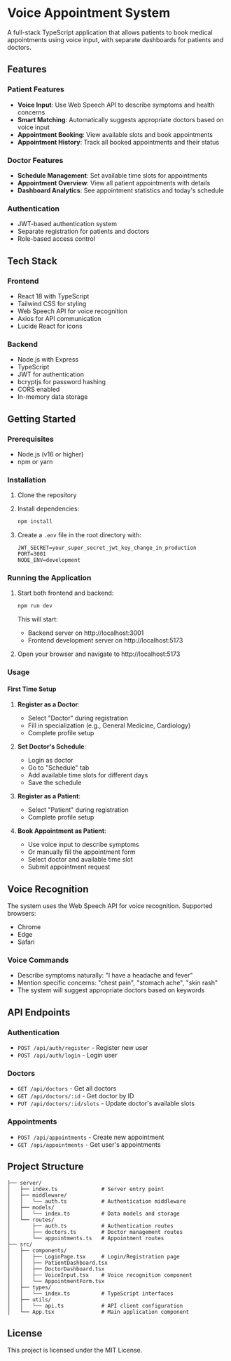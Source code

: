 # Voice Appointment System

A full-stack TypeScript application that allows patients to book medical appointments using voice input, with separate dashboards for patients and doctors.

## Features

### Patient Features
- **Voice Input**: Use Web Speech API to describe symptoms and health concerns
- **Smart Matching**: Automatically suggests appropriate doctors based on voice input
- **Appointment Booking**: View available slots and book appointments
- **Appointment History**: Track all booked appointments and their status

### Doctor Features
- **Schedule Management**: Set available time slots for appointments
- **Appointment Overview**: View all patient appointments with details
- **Dashboard Analytics**: See appointment statistics and today's schedule

### Authentication
- JWT-based authentication system
- Separate registration for patients and doctors
- Role-based access control

## Tech Stack

### Frontend
- React 18 with TypeScript
- Tailwind CSS for styling
- Web Speech API for voice recognition
- Axios for API communication
- Lucide React for icons

### Backend
- Node.js with Express
- TypeScript
- JWT for authentication
- bcryptjs for password hashing
- CORS enabled
- In-memory data storage

## Getting Started

### Prerequisites
- Node.js (v16 or higher)
- npm or yarn

### Installation

1. Clone the repository
2. Install dependencies:
   ```bash
   npm install
   ```

3. Create a `.env` file in the root directory with:
   ```
   JWT_SECRET=your_super_secret_jwt_key_change_in_production
   PORT=3001
   NODE_ENV=development
   ```

### Running the Application

1. Start both frontend and backend:
   ```bash
   npm run dev
   ```

   This will start:
   - Backend server on http://localhost:3001
   - Frontend development server on http://localhost:5173

2. Open your browser and navigate to http://localhost:5173

### Usage

#### First Time Setup

1. **Register as a Doctor**:
   - Select "Doctor" during registration
   - Fill in specialization (e.g., General Medicine, Cardiology)
   - Complete profile setup

2. **Set Doctor's Schedule**:
   - Login as doctor
   - Go to "Schedule" tab
   - Add available time slots for different days
   - Save the schedule

3. **Register as a Patient**:
   - Select "Patient" during registration
   - Complete profile setup

4. **Book Appointment as Patient**:
   - Use voice input to describe symptoms
   - Or manually fill the appointment form
   - Select doctor and available time slot
   - Submit appointment request

## Voice Recognition

The system uses the Web Speech API for voice recognition. Supported browsers:
- Chrome
- Edge
- Safari

### Voice Commands
- Describe symptoms naturally: "I have a headache and fever"
- Mention specific concerns: "chest pain", "stomach ache", "skin rash"
- The system will suggest appropriate doctors based on keywords

## API Endpoints

### Authentication
- `POST /api/auth/register` - Register new user
- `POST /api/auth/login` - Login user

### Doctors
- `GET /api/doctors` - Get all doctors
- `GET /api/doctors/:id` - Get doctor by ID
- `PUT /api/doctors/:id/slots` - Update doctor's available slots

### Appointments
- `POST /api/appointments` - Create new appointment
- `GET /api/appointments` - Get user's appointments

## Project Structure

```
├── server/
│   ├── index.ts              # Server entry point
│   ├── middleware/
│   │   └── auth.ts           # Authentication middleware
│   ├── models/
│   │   └── index.ts          # Data models and storage
│   └── routes/
│       ├── auth.ts           # Authentication routes
│       ├── doctors.ts        # Doctor management routes
│       └── appointments.ts   # Appointment routes
├── src/
│   ├── components/
│   │   ├── LoginPage.tsx     # Login/Registration page
│   │   ├── PatientDashboard.tsx
│   │   ├── DoctorDashboard.tsx
│   │   ├── VoiceInput.tsx    # Voice recognition component
│   │   └── AppointmentForm.tsx
│   ├── types/
│   │   └── index.ts          # TypeScript interfaces
│   ├── utils/
│   │   └── api.ts            # API client configuration
│   └── App.tsx               # Main application component
```

## License

This project is licensed under the MIT License.
